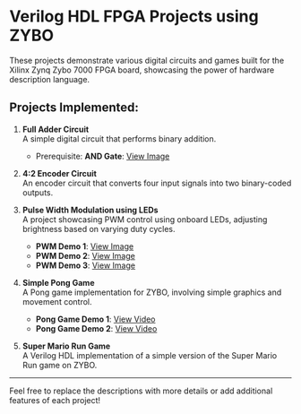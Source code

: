 # Verilog HDL FPGA Projects using ZYBO
These projects demonstrate various digital circuits and games built for the Xilinx Zynq Zybo 7000 FPGA board, showcasing the power of hardware description language.

## Projects Implemented:

1. **Full Adder Circuit**  
   A simple digital circuit that performs binary addition.
   
   - Prerequisite: **AND Gate**: [View Image](https://drive.google.com/file/d/1hh19Nn3-eKAJPm6SQfkTxhvlpAVNaR0Z/view?usp=drive_link)  
   
3. **4:2 Encoder Circuit**  
   An encoder circuit that converts four input signals into two binary-coded outputs.

4. **Pulse Width Modulation using LEDs**  
   A project showcasing PWM control using onboard LEDs, adjusting brightness based on varying duty cycles.
   - **PWM Demo 1**: [View Image](https://drive.google.com/file/d/1CyqUP88mp5PgfvVEyOH4-y_FD32cP2xi/view?usp=drive_link)  
   - **PWM Demo 2**: [View Image](https://drive.google.com/file/d/1-jkovB7a_deKwpxLcNo9Tlw29QjzlCj4/view?usp=drive_link)
   - **PWM Demo 3**: [View Image](https://drive.google.com/file/d/1oym4QIsD0r-cC9SxxctY3mEpEm6r-6mv/view?usp=drive_link)  
   

5. **Simple Pong Game**  
   A Pong game implementation for ZYBO, involving simple graphics and movement control.  
   - **Pong Game Demo 1**: [View Video](https://drive.google.com/file/d/1IwARl4mEfJFrEL5ppJEGToi3YBPc7BbW/view?usp=drive_link)  
   - **Pong Game Demo 2**: [View Video](https://drive.google.com/file/d/1f1oyqdbIbVgMd9fstU5qquZ9IYSSBWc5/view?usp=drive_link)

6. **Super Mario Run Game**  
   A Verilog HDL implementation of a simple version of the Super Mario Run game on ZYBO.

---

Feel free to replace the descriptions with more details or add additional features of each project!
